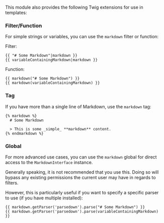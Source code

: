 This module also provides the following Twig extensions for use in templates:

### Filter/Function

For simple strings or variables, you can use the `markdown` filter or
function:

Filter:
```twig
{{ "# Some Markdown"|markdown }}
{{ variableContainingMarkdown|markdown }}
```

Function:
```twig
{{ markdown("# Some Markdown") }}
{{ markdown(variableContainingMarkdown) }}
```

### Tag

If you have more than a single line of Markdown, use the `markdown` tag:

```twig
{% markdown %}
  # Some Markdown

  > This is some _simple_ **markdown** content.
{% endmarkdown %}
```

### Global

For more advanced use cases, you can use the `markdown` global for
direct access to the `MarkdownInterface` instance.

Generally speaking, it is not recommended that you use this. Doing so
will bypass any existing permissions the current user may have in
regards to filters.

However, this is particularly useful if you want to specify a specific
parser to use (if you have multiple installed):

```twig
{{ markdown.getParser('parsedown').parse("# Some Markdown") }}
{{ markdown.getParser('parsedown').parse(variableContainingMarkdown) }}
```
